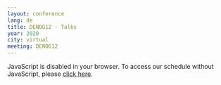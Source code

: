 ```yaml
---
layout: conference
lang: de
title: DENOG12 - Talks
year: 2020
city: virtual
meeting: DENOG12
---
```


<pretalx-schedule event-url="https://pretalx.denog.de/denog12/" locale="en" format="grid" style="--pretalx-clr-primary: #3aa57c"></pretalx-schedule>
<noscript>
   <div class="pretalx-widget">
        <div class="pretalx-widget-info-message">
            JavaScript is disabled in your browser. To access our schedule without JavaScript,
            please <a target="_blank" href="https://pretalx.denog.de/denog12/schedule/">click here</a>.
        </div>
    </div>
</noscript>